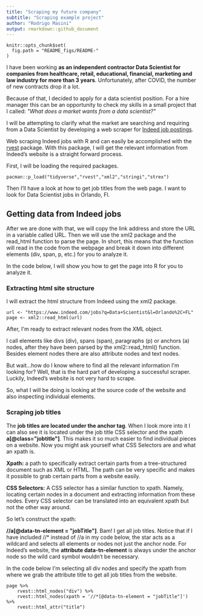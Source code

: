 ```yaml
---
title: "Scraping my future company"
subtitle: "Scraping example project"
author: "Rodrigo Masini"
output: rmarkdown::github_document
---
```


```{r, echo = FALSE}
knitr::opts_chunk$set(
  fig.path = "README_figs/README-"
)
```

  I have been working **as an independent contractor Data Scientist for companies from healthcare, retail, educational, financial, marketing and law industry for more than 3 years**. Unfortunately, after COVID, the number of new contracts drop it a lot.  

  Because of that, I decided to apply for a data scientist position. For a hire manager this can be an opportunity to check my skills in a small project that I called: *"What does a market wants from a data scientist?"*

  I will be attempting to clarify what the market are searching and requiring from a Data Scientist by developing a web scraper for [Indeed job postings](https://indeed.com).

  Web scraping Indeed jobs with R and can easily be accomplished with the [rvest](https://cran.r-project.org/web/packages/rvest/index.html) package. With this package, I will get the relevant information from Indeed’s website is a straight forward process.

  First, I will be loading the required packages.

```{r}
pacman::p_load("tidyverse","rvest","xml2","stringi","strex")
```

  Then I’ll have a look at how to get job titles from the web page. I want to look for Data Scientist jobs in Orlando, Fl.

## Getting data from Indeed jobs

  After we are done with that, we will copy the link address and store the URL in a variable called URL. Then we will use the xml2 package and the read_html function to parse the page. In short, this means that the function will read in the code from the webpage and break it down into different elements (div, span, p, etc.) for you to analyze it.

In the code below, I will show you how to get the page into R for you to analyze it.

### Extracting html site structure

I will extract the html structure from Indeed using the xml2 package.

```{r}
url <- "https://www.indeed.com/jobs?q=Data+Scientist&l=Orlando%2C+FL"
page <- xml2::read_html(url)
```

After, I'm ready to extract relevant nodes from the XML object.

I call elements like divs (div), spans (span), paragraphs (p) or anchors (a) nodes, after they have been parsed by the xml2::read_html() function. Besides element nodes there are also attribute nodes and text nodes.

But wait…how do I know where to find all the relevant information I'm looking for? Well, that is the hard part of developing a successful scraper. Luckily, Indeed’s website is not very hard to scrape.

So, what I will be doing is looking at the source code of the website and also inspecting individual elements.

### Scraping job titles

The **job titles are located under the anchor tag**. When I look more into it I can also see it is located under the job title CSS selector and the xpath **a[@class="jobtitle"]**. This makes it so much easier to find individual pieces on a website. Now you might ask yourself what CSS Selectors are and what an xpath is.

**Xpath:** a path to specifically extract certain parts from a tree-structured document such as XML or HTML. The path can be very specific and makes it possible to grab certain parts from a website easily.

**CSS Selectors:** A CSS selector has a similar function to xpath. Namely, locating certain nodes in a document and extracting information from these nodes. Every CSS selector can be translated into an equivalent xpath but not the other way around.

So let’s construct the xpath:

**//a[@data-tn-element = "jobTitle"]**. Bam! I get all job titles. Notice that if I have included //* instead of //a in my code below, the star acts as a wildcard and selects all elements or nodes not just the anchor node. For Indeed’s website, the **attribute data-tn-element** is always under the anchor node so the wild card symbol wouldn’t be necessary.

In the code below I'm selecting all div nodes and specify the xpath from where we grab the attribute title to get all job titles from the website.

```{r}
page %>% 
    rvest::html_nodes("div") %>%
    rvest::html_nodes(xpath = '//*[@data-tn-element = "jobTitle"]') %>%
    rvest::html_attr("title")
```


